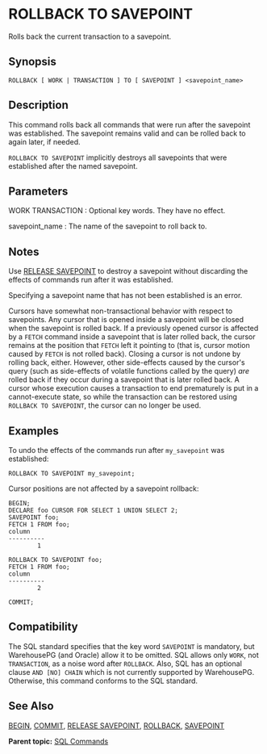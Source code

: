 # ROLLBACK TO SAVEPOINT 

Rolls back the current transaction to a savepoint.

## <a id="section2"></a>Synopsis 

``` {#sql_command_synopsis}
ROLLBACK [ WORK | TRANSACTION ] TO [ SAVEPOINT ] <savepoint_name>
```

## <a id="section3"></a>Description 

This command rolls back all commands that were run after the savepoint was established. The savepoint remains valid and can be rolled back to again later, if needed.

`ROLLBACK TO SAVEPOINT` implicitly destroys all savepoints that were established after the named savepoint.

## <a id="section4"></a>Parameters 

WORK
TRANSACTION
:   Optional key words. They have no effect.

savepoint\_name
:   The name of the savepoint to roll back to.

## <a id="section5"></a>Notes 

Use [RELEASE SAVEPOINT](RELEASE_SAVEPOINT.html) to destroy a savepoint without discarding the effects of commands run after it was established.

Specifying a savepoint name that has not been established is an error.

Cursors have somewhat non-transactional behavior with respect to savepoints. Any cursor that is opened inside a savepoint will be closed when the savepoint is rolled back. If a previously opened cursor is affected by a `FETCH` command inside a savepoint that is later rolled back, the cursor remains at the position that `FETCH` left it pointing to \(that is, cursor motion caused by `FETCH` is not rolled back\). Closing a cursor is not undone by rolling back, either. However, other side-effects caused by the cursor's query \(such as side-effects of volatile functions called by the query\) *are* rolled back if they occur during a savepoint that is later rolled back. A cursor whose execution causes a transaction to end prematurely is put in a cannot-execute state, so while the transaction can be restored using `ROLLBACK TO SAVEPOINT`, the cursor can no longer be used.

## <a id="section6"></a>Examples 

To undo the effects of the commands run after `my_savepoint` was established:

```
ROLLBACK TO SAVEPOINT my_savepoint;
```

Cursor positions are not affected by a savepoint rollback:

```
BEGIN;
DECLARE foo CURSOR FOR SELECT 1 UNION SELECT 2;
SAVEPOINT foo;
FETCH 1 FROM foo;
column 
----------
        1

ROLLBACK TO SAVEPOINT foo;
FETCH 1 FROM foo;
column 
----------
        2

COMMIT;
```

## <a id="section7"></a>Compatibility 

The SQL standard specifies that the key word `SAVEPOINT` is mandatory, but WarehousePG \(and Oracle\) allow it to be omitted. SQL allows only `WORK`, not `TRANSACTION`, as a noise word after `ROLLBACK`. Also, SQL has an optional clause `AND [NO] CHAIN` which is not currently supported by WarehousePG. Otherwise, this command conforms to the SQL standard.

## <a id="section8"></a>See Also 

[BEGIN](BEGIN.html), [COMMIT](COMMIT.html), [RELEASE SAVEPOINT](RELEASE_SAVEPOINT.html), [ROLLBACK](ROLLBACK.html), [SAVEPOINT](SAVEPOINT.html)

**Parent topic:** [SQL Commands](../sql_commands/sql_ref.html)

